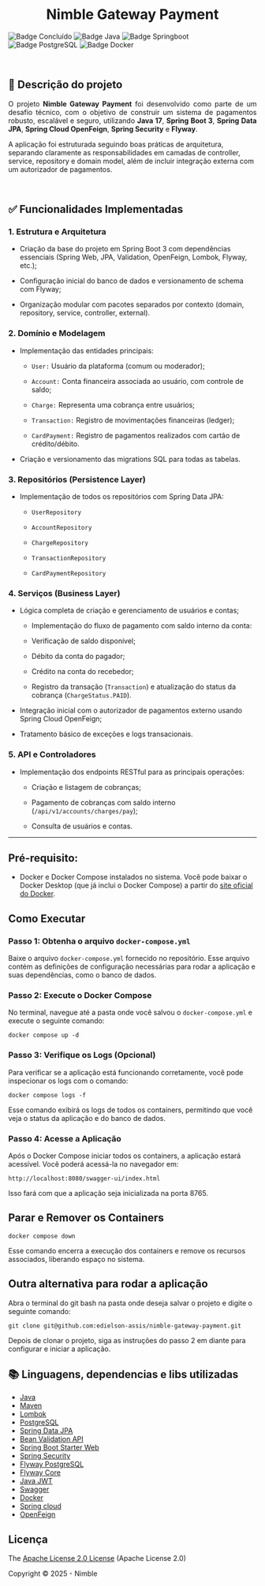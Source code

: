 <h1 align="center">Nimble Gateway Payment</h1> 

![Badge Concluído](https://img.shields.io/static/v1?label=Status&message=Concluído&color=success&style=for-the-badge)
![Badge Java](https://img.shields.io/static/v1?label=Java&message=17&color=orange&style=for-the-badge&logo=java)
![Badge Springboot](https://img.shields.io/static/v1?label=Springboot&message=v3.5.6&color=brightgreen&style=for-the-badge&logo=spring)
![Badge PostgreSQL](https://img.shields.io/static/v1?label=PostgreSQL&message=v16.4&color=blue&style=for-the-badge&logo=PostgreSQL)
![Badge Docker](https://img.shields.io/static/v1?label=Docker&message=v28.3.2&color=blue&style=for-the-badge&logo=Docker)

<br>


## :book: Descrição do projeto 

<p align="justify">
  O projeto <strong>Nimble Gateway Payment</strong> foi desenvolvido como parte de um desafio técnico, com o objetivo de construir um sistema de pagamentos robusto, escalável e seguro, utilizando <strong>Java 17</strong>, <strong>Spring Boot 3</strong>, <strong>Spring Data JPA</strong>, <strong>Spring Cloud OpenFeign</strong>, <strong>Spring Security</strong> e <strong>Flyway</strong>.
  
  A aplicação foi estruturada seguindo boas práticas de arquitetura, separando claramente as responsabilidades em camadas de controller, service, repository e domain model, além de incluir integração externa com um autorizador de pagamentos.

</p><br>

## ✅ Funcionalidades Implementadas

### 1. Estrutura e Arquitetura

- Criação da base do projeto em Spring Boot 3 com dependências essenciais (Spring Web, JPA, Validation, OpenFeign, Lombok, Flyway, etc.);

- Configuração inicial do banco de dados e versionamento de schema com Flyway;

- Organização modular com pacotes separados por contexto (domain, repository, service, controller, external).

### 2. Domínio e Modelagem

- Implementação das entidades principais:

  - `User:` Usuário da plataforma (comum ou moderador);

  - `Account:` Conta financeira associada ao usuário, com controle de saldo;

  - `Charge:` Representa uma cobrança entre usuários;

  - `Transaction:` Registro de movimentações financeiras (ledger);

  - `CardPayment:` Registro de pagamentos realizados com cartão de crédito/débito.

- Criação e versionamento das migrations SQL para todas as tabelas.

### 3. Repositórios (Persistence Layer)

- Implementação de todos os repositórios com Spring Data JPA:

  - `UserRepository`

  - `AccountRepository`

  - `ChargeRepository`

  - `TransactionRepository`

  - `CardPaymentRepository`

### 4. Serviços (Business Layer)

- Lógica completa de criação e gerenciamento de usuários e contas;

  - Implementação do fluxo de pagamento com saldo interno da conta:

  - Verificação de saldo disponível;

  - Débito da conta do pagador;

  - Crédito na conta do recebedor;

  - Registro da transação (`Transaction`) e atualização do status da cobrança (`ChargeStatus.PAID`).

- Integração inicial com o autorizador de pagamentos externo usando Spring Cloud OpenFeign;

- Tratamento básico de exceções e logs transacionais.

### 5. API e Controladores

- Implementação dos endpoints RESTful para as principais operações:

  - Criação e listagem de cobranças;

  - Pagamento de cobranças com saldo interno (`/api/v1/accounts/charges/pay`);

  - Consulta de usuários e contas.

--------

## Pré-requisito:

- Docker e Docker Compose instalados no sistema. Você pode baixar o Docker Desktop (que já inclui o Docker Compose) a partir do [site oficial do Docker](https://www.docker.com/).


## Como Executar

### Passo 1: Obtenha o arquivo `docker-compose.yml`

Baixe o arquivo `docker-compose.yml` fornecido no repositório. Esse arquivo contém as definições de configuração necessárias para rodar a aplicação e suas dependências, como o banco de dados.

### Passo 2: Execute o Docker Compose

No terminal, navegue até a pasta onde você salvou o `docker-compose.yml` e execute o seguinte comando:

```
docker compose up -d
```

### Passo 3: Verifique os Logs (Opcional)

Para verificar se a aplicação está funcionando corretamente, você pode inspecionar os logs com o comando:

```
docker compose logs -f
```

Esse comando exibirá os logs de todos os containers, permitindo que você veja o status da aplicação e do banco de dados.

### Passo 4: Acesse a Aplicação

Após o Docker Compose iniciar todos os containers, a aplicação estará acessível. Você poderá acessá-la no navegador em:

```
http://localhost:8080/swagger-ui/index.html
```
Isso fará com que a aplicação seja inicializada na porta 8765.

## Parar e Remover os Containers

```
docker compose down
```
Esse comando encerra a execução dos containers e remove os recursos associados, liberando espaço no sistema.

## Outra alternativa para rodar a aplicação 

Abra o terminal do git bash na pasta onde deseja salvar o projeto e digite o seguinte comando: 

```
git clone git@github.com:edielson-assis/nimble-gateway-payment.git
```
Depois de clonar o projeto, siga as instruções do passo 2 em diante para configurar e iniciar a aplicação.

## :books: Linguagens, dependencias e libs utilizadas 

- [Java](https://docs.oracle.com/en/java/javase/17/docs/api/index.html)
- [Maven](https://maven.apache.org/ref/3.9.3/maven-core/index.html)
- [Lombok](https://mvnrepository.com/artifact/org.projectlombok/lombok)
- [PostgreSQL](https://www.postgresql.org/docs/16/index.html)
- [Spring Data JPA](https://mvnrepository.com/artifact/org.springframework.data/spring-data-jpa/3.2.1)
- [Bean Validation API](https://mvnrepository.com/artifact/jakarta.validation/jakarta.validation-api/3.0.2)
- [Spring Boot Starter Web](https://mvnrepository.com/artifact/org.springframework.boot/spring-boot-starter-web)
- [Spring Security](https://mvnrepository.com/artifact/org.springframework.boot/spring-boot-starter-security/3.2.1)
- [Flyway PostgreSQL](https://mvnrepository.com/artifact/org.flywaydb/flyway-database-postgresql)
- [Flyway Core](https://mvnrepository.com/artifact/org.flywaydb/flyway-core/11.1.0)
- [Java JWT](https://mvnrepository.com/artifact/com.auth0/java-jwt/4.4.0)
- [Swagger](https://mvnrepository.com/artifact/org.springdoc/springdoc-openapi-starter-webmvc-ui/2.3.0)
- [Docker](https://docs.docker.com/)
- [Spring cloud](https://mvnrepository.com/artifact/org.springframework.cloud/spring-cloud-starter-netflix-eureka-server)
- [OpenFeign](https://mvnrepository.com/artifact/org.springframework.cloud/spring-cloud-starter-openfeign)

## Licença 

The [Apache License 2.0 License](https://github.com/edielson-assis/nimble-gateway-payment/blob/main/LICENSE) (Apache License 2.0)

Copyright :copyright: 2025 - Nimble
